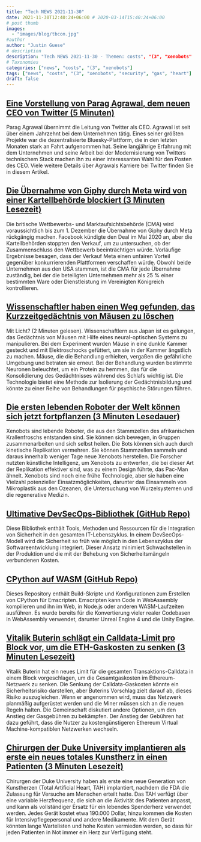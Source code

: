 ```yaml
---
title: "Tech NEWS 2021-11-30"
date: 2021-11-30T12:40:24+06:00 # 2020-03-14T15:40:24+06:00
# post thumb
images:
  - "images/blog/tbcon.jpg"
#author
author: "Justin Guese"
# description
description: "Tech NEWS 2021-11-30 - Themen: costs", "(3", "xenobots"
# Taxonomies
categories: ["news", "costs", "(3", "xenobots"]
tags: ["news", "costs", "(3", "xenobots", "security", "gas", "heart"]
draft: false
---
```


## [Eine Vorstellung von Parag Agrawal, dem neuen CEO von Twitter (5 Minuten)](https://www.theverge.com/2021/11/29/22808756/twitter-ceo-parag-agrawal-jack-dorsey-bluesky-moderation)

 Parag Agrawal übernimmt die Leitung von Twitter als CEO. Agrawal ist seit über einem Jahrzehnt bei dem Unternehmen tätig. Eines seiner größten Projekte war die dezentralisierte Bluesky-Plattform, die in den letzten Monaten stark an Fahrt aufgenommen hat. Seine langjährige Erfahrung mit dem Unternehmen und seine Arbeit bei der Modernisierung von Twitters technischem Stack machen ihn zu einer interessanten Wahl für den Posten des CEO. Viele weitere Details über Agrawals Karriere bei Twitter finden Sie in diesem Artikel.

## [Die Übernahme von Giphy durch Meta wird von einer Kartellbehörde blockiert (3 Minuten Lesezeit)](https://www.businessinsider.com/meta-facebook-giphy-acquisition-set-to-get-blocked-cma-2021-11)

 Die britische Wettbewerbs- und Marktaufsichtsbehörde (CMA) wird voraussichtlich bis zum 1. Dezember die Übernahme von Giphy durch Meta rückgängig machen. Facebook kündigte den Deal im Mai 2020 an, aber die Kartellbehörden stoppten den Verkauf, um zu untersuchen, ob der Zusammenschluss den Wettbewerb beeinträchtigen würde. Vorläufige Ergebnisse besagen, dass der Verkauf Meta einen unfairen Vorteil gegenüber konkurrierenden Plattformen verschaffen würde. Obwohl beide Unternehmen aus den USA stammen, ist die CMA für jede Übernahme zuständig, bei der die beteiligten Unternehmen mehr als 25 % einer bestimmten Ware oder Dienstleistung im Vereinigten Königreich kontrollieren.

## [Wissenschaftler haben einen Weg gefunden, das Kurzzeitgedächtnis von Mäusen zu löschen](https://interestingengineering.com/scientists-found-a-way-to-delete-short-term-memory-of-mice-using-light)

 Mit Licht? (2 Minuten gelesen). Wissenschaftlern aus Japan ist es gelungen, das Gedächtnis von Mäusen mit Hilfe eines neural-optischen Systems zu manipulieren. Bei dem Experiment wurden Mäuse in eine dunkle Kammer gesteckt und mit Elektroschocks gefüttert, um sie in der Kammer ängstlich zu machen. Mäuse, die die Behandlung erhielten, vergaßen die gefährliche Umgebung und betraten sie erneut. Bei der Behandlung wurden bestimmte Neuronen beleuchtet, um ein Protein zu hemmen, das für die Konsolidierung des Gedächtnisses während des Schlafs wichtig ist. Die Technologie bietet eine Methode zur Isolierung der Gedächtnisbildung und könnte zu einer Reihe von Behandlungen für psychische Störungen führen.

## [Die ersten lebenden Roboter der Welt können sich jetzt fortpflanzen (3 Minuten Lesedauer)](https://www.cnn.com/2021/11/29/americas/xenobots-self-replicating-robots-scn/index.html)

 Xenobots sind lebende Roboter, die aus den Stammzellen des afrikanischen Krallenfroschs entstanden sind. Sie können sich bewegen, in Gruppen zusammenarbeiten und sich selbst heilen. Die Bots können sich auch durch kinetische Replikation vermehren. Sie können Stammzellen sammeln und daraus innerhalb weniger Tage neue Xenobots herstellen. Die Forscher nutzten künstliche Intelligenz, um Xenobots zu entwerfen, die bei dieser Art der Replikation effektiver sind, was zu einem Design führte, das Pac-Man ähnelt. Xenobots sind noch eine frühe Technologie, aber sie haben eine Vielzahl potenzieller Einsatzmöglichkeiten, darunter das Einsammeln von Mikroplastik aus den Ozeanen, die Untersuchung von Wurzelsystemen und die regenerative Medizin.

## [Ultimative DevSecOps-Bibliothek (GitHub Repo)](https://github.com/sottlmarek/DevSecOps)

 Diese Bibliothek enthält Tools, Methoden und Ressourcen für die Integration von Sicherheit in den gesamten IT-Lebenszyklus. In einem DevSecOps-Modell wird die Sicherheit so früh wie möglich in den Lebenszyklus der Softwareentwicklung integriert. Dieser Ansatz minimiert Schwachstellen in der Produktion und die mit der Behebung von Sicherheitsmängeln verbundenen Kosten.

## [CPython auf WASM (GitHub Repo)](https://github.com/ethanhs/python-wasm)

 Dieses Repository enthält Build-Skripte und Konfigurationen zum Erstellen von CPython für Emscripten. Emscripten kann Code in WebAssembly kompilieren und ihn im Web, in Node.js oder anderen WASM-Laufzeiten ausführen. Es wurde bereits für die Konvertierung vieler realer Codebasen in WebAssembly verwendet, darunter Unreal Engine 4 und die Unity Engine.

## [Vitalik Buterin schlägt ein Calldata-Limit pro Block vor, um die ETH-Gaskosten zu senken (3 Minuten Lesezeit)](https://cointelegraph.com/news/vitalik-buterin-proposes-calldata-limit-per-block-to-lower-eth-gas-costs)

 Vitalik Buterin hat ein neues Limit für die gesamten Transaktions-Calldata in einem Block vorgeschlagen, um die Gesamtgaskosten im Ethereum-Netzwerk zu senken. Die Senkung der Calldata-Gaskosten könnte ein Sicherheitsrisiko darstellen, aber Buterins Vorschlag zielt darauf ab, dieses Risiko auszugleichen. Wenn er angenommen wird, muss das Netzwerk planmäßig aufgerüstet werden und die Miner müssen sich an die neuen Regeln halten. Die Gemeinschaft diskutiert andere Optionen, um den Anstieg der Gasgebühren zu bekämpfen. Der Anstieg der Gebühren hat dazu geführt, dass die Nutzer zu kostengünstigeren Ethereum Virtual Machine-kompatiblen Netzwerken wechseln.

## [Chirurgen der Duke University implantieren als erste ein neues totales Kunstherz in einen Patienten (3 Minuten Lesezeit)](https://bit.ly/3G2bmf8/1/0100017d708830f7-e8eddf61-b7b1-4e06-bbae-18f3e26efab0-000000/HBe1uw8BUGTd1eqCmvsjKpmug6HWnkqTLsCKOEsMfW4=225)

 Chirurgen der Duke University haben als erste eine neue Generation von Kunstherzen (Total Artificial Heart, TAH) implantiert, nachdem die FDA die Zulassung für Versuche am Menschen erteilt hatte. Das TAH verfügt über eine variable Herzfrequenz, die sich an die Aktivität des Patienten anpasst, und kann als vollständiger Ersatz für ein lebendes Spenderherz verwendet werden. Jedes Gerät kostet etwa 190.000 Dollar, hinzu kommen die Kosten für Intensivpflegepersonal und andere Medikamente. Mit dem Gerät könnten lange Wartelisten und hohe Kosten vermieden werden, so dass für jeden Patienten in Not immer ein Herz zur Verfügung steht.

